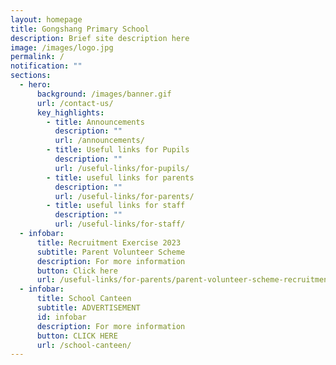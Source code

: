 ```yaml
---
layout: homepage
title: Gongshang Primary School
description: Brief site description here
image: /images/logo.jpg
permalink: /
notification: ""
sections:
  - hero:
      background: /images/banner.gif
      url: /contact-us/
      key_highlights:
        - title: Announcements
          description: ""
          url: /announcements/
        - title: Useful links for Pupils
          description: ""
          url: /useful-links/for-pupils/
        - title: useful links for parents
          description: ""
          url: /useful-links/for-parents/
        - title: useful links for staff
          description: ""
          url: /useful-links/for-staff/
  - infobar:
      title: Recruitment Exercise 2023
      subtitle: Parent Volunteer Scheme
      description: For more information
      button: Click here
      url: /useful-links/for-parents/parent-volunteer-scheme-recruitment-exercise/
  - infobar:
      title: School Canteen
      subtitle: ADVERTISEMENT
      id: infobar
      description: For more information
      button: CLICK HERE
      url: /school-canteen/
---
```


